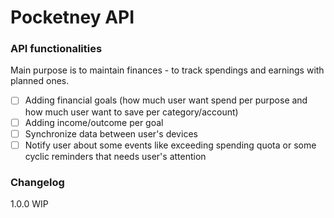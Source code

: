 # Pocketney API

### API functionalities
Main purpose is to maintain finances - to track spendings and earnings with planned ones.

- [ ] Adding financial goals (how much user want spend per purpose and how much user want to save per category/account)
- [ ] Adding income/outcome per goal
- [ ] Synchronize data between user's devices
- [ ] Notify user about some events like exceeding spending quota or some cyclic reminders that needs user's attention

### Changelog
1.0.0 WIP
